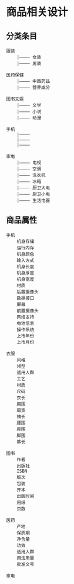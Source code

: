 # 商品相关设计


## 分类条目

    服装
        |———— 女装
        |———— 男装
        
    医药保健
        |———— 中西药品
        |———— 营养成分
    
    图书文娱
        |———— 文学
        |———— 小说
        |———— 动漫
    
    手机
        |————
        |————
        |———— 
        
    家电
        |———— 电视
        |———— 空调
        |———— 洗衣机
        |———— 冰箱
        |———— 厨卫大电
        |———— 厨卫小电
        |———— 生活电器
        
## 商品属性

    手机
        机身存储
        运行内存
        机身颜色
        输入方式
        机身长度
        机身厚度
        机身宽度
        材质
        后置摄像头
        数据接口
        屏幕
        前置摄像头
        网络支持
        电池信息
        操作系统
        上市年份
        上市月份
        
    衣服
        风格
        领型
        适用人群
        工艺
        材质    
        尺码
        衣长
        胸围
        肩宽
        袖长
        腰围
        座围
        脚围
        裤长
    
    图书
        作者
        出版社
        ISBN
        版次
        包装
        开本
        出版时间
        用纸
        页数
        
    医药
        产地
        保质期
        净含量
        功效
        适用人群
        用法用量        
        批准文号
    
    家电
        
    